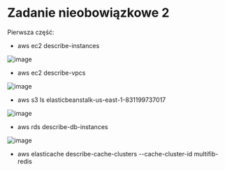 # Zadanie nieobowiązkowe 2
Pierwsza część: 
- aws ec2 describe-instances 

![image](https://user-images.githubusercontent.com/82946460/215314742-0a57b50c-2b8a-4843-8552-c3992ca44e87.png)

- aws ec2 describe-vpcs

![image](https://user-images.githubusercontent.com/82946460/215315283-969c2688-a1ba-48f0-9c28-fbcfe728cf79.png)


- aws s3 ls elasticbeanstalk-us-east-1-831199737017

![image](https://user-images.githubusercontent.com/82946460/215315555-4a638f6f-2983-4b98-8de1-483e2dba51e5.png)

- aws rds describe-db-instances

![image](https://user-images.githubusercontent.com/82946460/215315686-7a1c9071-23e6-4094-b967-9d5c7d6ba454.png)

- aws elasticache describe-cache-clusters --cache-cluster-id multifib-redis
